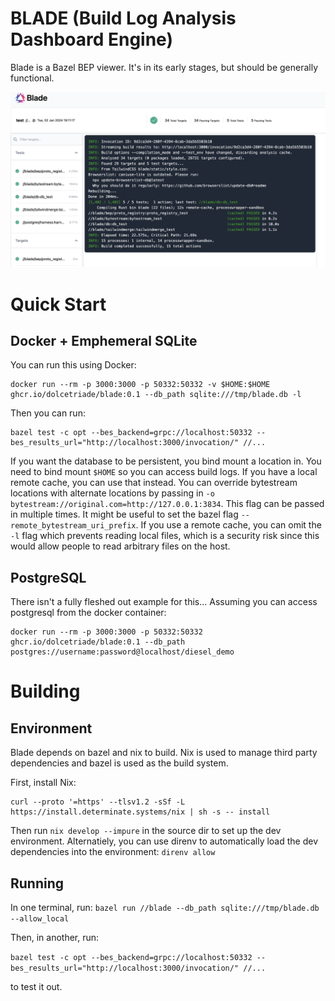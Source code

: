 # BLADE (Build Log Analysis Dashboard Engine)

Blade is a Bazel BEP viewer. It's in its early stages, but should be generally functional.

![screenshot](img/ss.png)

# Quick Start

## Docker + Emphemeral SQLite

You can run this using Docker:

```
docker run --rm -p 3000:3000 -p 50332:50332 -v $HOME:$HOME ghcr.io/dolcetriade/blade:0.1 --db_path sqlite:///tmp/blade.db -l
```

Then you can run:

```
bazel test -c opt --bes_backend=grpc://localhost:50332 --bes_results_url="http://localhost:3000/invocation/" //...
```

If you want the database to be persistent, you bind mount a location in. You need to bind mount `$HOME` so you can access build logs. If you have a local remote cache, you can use that instead. You can override bytestream locations with alternate locations by passing in `-o bytestream://original.com=http://127.0.0.1:3834`. This flag can be passed in multiple times. It might be useful to set the bazel flag `--remote_bytestream_uri_prefix`. If you use a remote cache, you can omit the `-l` flag which prevents reading local files, which is a security risk since this would allow people to read arbitrary files on the host.

## PostgreSQL

There isn't a fully fleshed out example for this... Assuming you can access postgresql from the docker container:

```
docker run --rm -p 3000:3000 -p 50332:50332 ghcr.io/dolcetriade/blade:0.1 --db_path postgres://username:password@localhost/diesel_demo
```

# Building

## Environment

Blade depends on bazel and nix to build. Nix is used to manage third party dependencies and bazel is used as the build system.

First, install Nix:
```
curl --proto '=https' --tlsv1.2 -sSf -L https://install.determinate.systems/nix | sh -s -- install
```

Then run `nix develop --impure` in the source dir to set up the dev environment. Alternatiely, you can use direnv to automatically load the dev dependencies into the environment: `direnv allow`

## Running

In one terminal, run:
`bazel run //blade --db_path sqlite:///tmp/blade.db --allow_local`

Then, in another, run:

`bazel test -c opt --bes_backend=grpc://localhost:50332 --bes_results_url="http://localhost:3000/invocation/" //...`

to test it out.